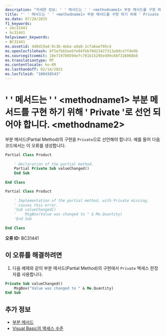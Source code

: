 ```yaml
---
description: "자세한 정보: ' ' 메서드는 ' ' <methodname1> 부분 메서드를 구현 하기 위해 ' Private '로 선언 되어야 합니다. <methodname2>"
title: "' ' 메서드는 ' ' <methodname1> 부분 메서드를 구현 하기 위해 ' Private '로 선언 되어야 합니다. <methodname2>"
ms.date: 07/20/2015
f1_keywords:
- vbc31441
- bc31441
helpviewer_keywords:
- BC31441
ms.assetid: 4d8d19ad-0c3b-4eba-ada8-2cfa6ae795c4
ms.openlocfilehash: 8f5e7bb5ee6fe04fbb70d23427313a9dce7fde9b
ms.sourcegitcommit: 10e719780594efc781b15295e499c66f316068b8
ms.translationtype: MT
ms.contentlocale: ko-KR
ms.lasthandoff: 02/14/2021
ms.locfileid: "100438543"
---
```

# <a name="method-methodname1-must-be-declared-private-in-order-to-implement-partial-method-methodname2"></a>' ' 메서드는 ' ' \<methodname1> 부분 메서드를 구현 하기 위해 ' Private '로 선언 되어야 합니다. \<methodname2>

부분 메서드(Partial Method)의 구현을 `Private`으로 선언해야 합니다. 예를 들어 다음 코드에서는 이 오류를 생성합니다.  
  
```vb  
Partial Class Product  
  
    ' Declaration of the partial method.  
    Partial Private Sub valueChanged()  
    End Sub  
  
End Class  
```  
  
```vb  
Partial Class Product  
  
    ' Implementation of the partial method, with Private missing,
    ' causes this error.
    'Sub valueChanged()  
    '    MsgBox(Value was changed to " & Me.Quantity)  
    'End Sub  
  
End Class  
```  
  
 **오류 ID:** BC31441  
  
## <a name="to-correct-this-error"></a>이 오류를 해결하려면  
  
1. 다음 예제와 같이 부분 메서드(Partial Method)의 구현에서 `Private` 액세스 한정자를 사용합니다.  
  
```vb  
Private Sub valueChanged()  
    MsgBox("Value was changed to " & Me.Quantity)  
End Sub  
```  
  
## <a name="see-also"></a>추가 정보

- [부분 메서드](../programming-guide/language-features/procedures/partial-methods.md)
- [Visual Basic의 액세스 수준](../programming-guide/language-features/declared-elements/access-levels.md)
